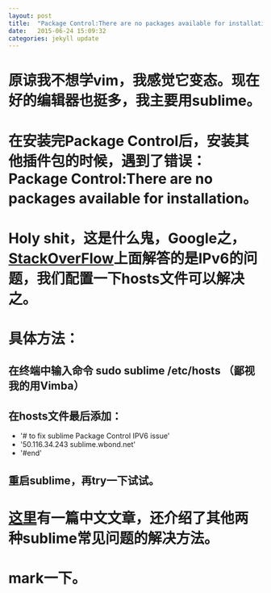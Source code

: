 ```yaml
---
layout: post
title:  "Package Control:There are no packages available for installation的解决方法"
date:   2015-06-24 15:09:32
categories: jekyll update
---
```


# 原谅我不想学vim，我感觉它变态。现在好的编辑器也挺多，我主要用sublime。


# 在安装完Package Control后，安装其他插件包的时候，遇到了错误：Package Control:There are no packages available for installation。 


# Holy shit，这是什么鬼，Google之，[StackOverFlow](http://stackoverflow.com/questions/25105139/sublime-text-2-there-are-no-packages-available-for-installation)上面解答的是IPv6的问题，我们配置一下hosts文件可以解决之。


# 具体方法：         
## 在终端中输入命令 sudo sublime /etc/hosts  （鄙视我的用Vimba）
## 在hosts文件最后添加：   
- '# to fix sublime Package Control IPV6 issue'        
- '50.116.34.243 sublime.wbond.net'     
- '#end'      
## 重启sublime，再try一下试试。


# [这里](http://blog.csdn.net/freshlover/article/details/44261229)有一篇中文文章，还介绍了其他两种sublime常见问题的解决方法。


# mark一下。